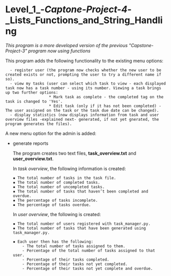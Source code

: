 # Level_1_-_Captone-Project-4_-_Lists_Functions_and_String_Handling

_This program is a more developed version of the previous "Capstone-Project-3" program now using functions_

This program adds the following functionality to the existing menu options:

      - register user (the program now checks whether the new user to be created exists or not, prompting the user to try a different name if so).
      - view my tasks (user can select which task to view - each displayed task now has a task number - using its number. Viewing a task brings up two further options:
                       * Mark task as complete - the completed tag on the task is changed to 'Yes'.
                       * Edit task (only if it has not been completed) - The user assigned on the task or the task due date can be changed).
      - display statistics (now displays information from task and user overview files -explained next- generated, if not yet gnerated, the program generates the files). 
A new menu option for the admin is added:                       

- generate reports 

    The program creates two text files, __task_overview.txt__ and __user_overview.txt__.
    
    In _task overview_, the following information is created:
            
      ▪ The total number of tasks in the task file.
      ▪ The total number of completed tasks.
      ▪ The total number of uncompleted tasks.
      ▪ The total number of tasks that haven’t been completed and overdue.
      ▪ The percentage of tasks incomplete.
      ▪ The percentage of tasks overdue.
      
    In _user overview_, the following is created:
            
      ▪ The total number of users registered with task_manager.py.
      ▪ The total number of tasks that have been generated using task_manager.py.
      
      ▪ Each user then has the following:
          - The total number of tasks assigned to them.
          - Percentage of the total number of tasks assigned to that user.
          - Percentage of their tasks completed.
          - Percentage of their tasks not yet completed.
          - Percentage of their tasks not yet complete and overdue.
